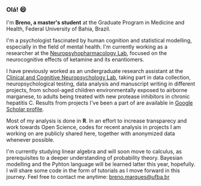 ### Olá! 😄

I'm **Breno, a master's student** at the Graduate Program in Medicine and Health, Federal University of Bahia, Brazil.

I'm a psychologist fascinated by human cognition and statistical modelling, especially in the field of mental health. I'm currently working as a researcher at the [Neuropsyhopharmacology Lab](https://www.researchgate.net/lab/Laboratory-of-Neuropsychopharmacology-Lucas-C-Quarantini), focused on the neurocognitive effects of ketamine and its enantiomers.

I have previously worked as an undergraduate research assistant at the [Clinical and Cognitive Neuropsychology Lab](https://www.researchgate.net/lab/Neuroclic-UFBA-Neander-Abreu), taking part in data collection, neuropsychological testing, data analysis and manuscript writing in different projects, from school-aged children environmentally exposed to airborne marganese, to adults being treated with new protease inhibitors in chronic hepatitis C. Results from projects I've been a part of are available in [Google Scholar profile](https://scholar.google.com/citations?user=WCNF2WYAAAAJ&hl=pt-BR).

Most of my analysis is done in **R**. In an effort to increase transparecy and work towards Open Science, codes for recent analysis in projects I am working on are publicly shared here, together with anonymized data whenever possible.

I'm currently studying linear algebra and will soon move to calculus, as prerequisites to a deeper understanding of probability theory. Bayesian modelling and the Pyhton language will be learned latter this year, hopefully. I will share some code in the form of tutorials as I move forward in this journey. Feel free to contact me anytime: breno.marques@ufba.br
